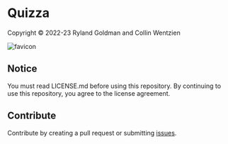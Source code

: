 # Quizza
Copyright &copy; 2022-23 Ryland Goldman and Collin Wentzien

![favicon](https://github.com/ryland-goldman/quizza/assets/48637662/4db26fb0-0b0e-4e93-8cc3-d891e32ef47d)

## Notice
You must read LICENSE.md before using this repository. By continuing to use this repository, you agree to the license agreement.

## Contribute

Contribute by creating a pull request or submitting [issues](https://github.com/ryland-goldman/quizza/issues).
